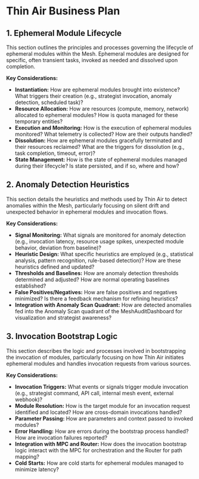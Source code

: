 # Thin Air Business Plan

## 1. Ephemeral Module Lifecycle

This section outlines the principles and processes governing the lifecycle of ephemeral modules within the Mesh. Ephemeral modules are designed for specific, often transient tasks, invoked as needed and dissolved upon completion.

**Key Considerations:**

*   **Instantiation:** How are ephemeral modules brought into existence? What triggers their creation (e.g., strategist invocation, anomaly detection, scheduled task)?
*   **Resource Allocation:** How are resources (compute, memory, network) allocated to ephemeral modules? How is quota managed for these temporary entities?
*   **Execution and Monitoring:** How is the execution of ephemeral modules monitored? What telemetry is collected? How are their outputs handled?
*   **Dissolution:** How are ephemeral modules gracefully terminated and their resources reclaimed? What are the triggers for dissolution (e.g., task completion, timeout, error)?
*   **State Management:** How is the state of ephemeral modules managed during their lifecycle? Is state persisted, and if so, where and how?

## 2. Anomaly Detection Heuristics

This section details the heuristics and methods used by Thin Air to detect anomalies within the Mesh, particularly focusing on silent drift and unexpected behavior in ephemeral modules and invocation flows.

**Key Considerations:**

*   **Signal Monitoring:** What signals are monitored for anomaly detection (e.g., invocation latency, resource usage spikes, unexpected module behavior, deviation from baseline)?
*   **Heuristic Design:** What specific heuristics are employed (e.g., statistical analysis, pattern recognition, rule-based detection)? How are these heuristics defined and updated?
*   **Thresholds and Baselines:** How are anomaly detection thresholds determined and adjusted? How are normal operating baselines established?
*   **False Positives/Negatives:** How are false positives and negatives minimized? Is there a feedback mechanism for refining heuristics?
*   **Integration with Anomaly Scan Quadrant:** How are detected anomalies fed into the Anomaly Scan quadrant of the MeshAuditDashboard for visualization and strategist awareness?

## 3. Invocation Bootstrap Logic

This section describes the logic and processes involved in bootstrapping the invocation of modules, particularly focusing on how Thin Air initiates ephemeral modules and handles invocation requests from various sources.

**Key Considerations:**

*   **Invocation Triggers:** What events or signals trigger module invocation (e.g., strategist command, API call, internal mesh event, external webhook)?
*   **Module Resolution:** How is the target module for an invocation request identified and located? How are cross-domain invocations handled?
*   **Parameter Passing:** How are parameters and context passed to invoked modules?
*   **Error Handling:** How are errors during the bootstrap process handled? How are invocation failures reported?
*   **Integration with MPC and Router:** How does the invocation bootstrap logic interact with the MPC for orchestration and the Router for path mapping?
*   **Cold Starts:** How are cold starts for ephemeral modules managed to minimize latency?